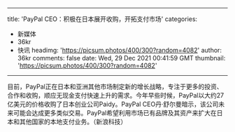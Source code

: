 
---
title: 'PayPal CEO：积极在日本展开收购，开拓支付市场'
categories: 
 - 新媒体
 - 36kr
 - 快讯
headimg: 'https://picsum.photos/400/300?random=4082'
author: 36kr
comments: false
date: Wed, 29 Dec 2021 00:41:59 GMT
thumbnail: 'https://picsum.photos/400/300?random=4082'
---

<div>   
目前，PayPal正在日本和亚洲其他市场制定新的增长战略，专注于更多的投资、合作和收购，顺应无现金支付快速上升的需求。今年早些时候，PayPal以大约27亿美元的价格收购了日本创业公司Paidy。PayPal CEO丹·舒尔曼暗示，该公司未来可能会达成更多类似交易。PayPal希望利用市场已有品牌及其资产来扩大在日本和其他国家的本地支付业务。（新浪科技）  
</div>
            